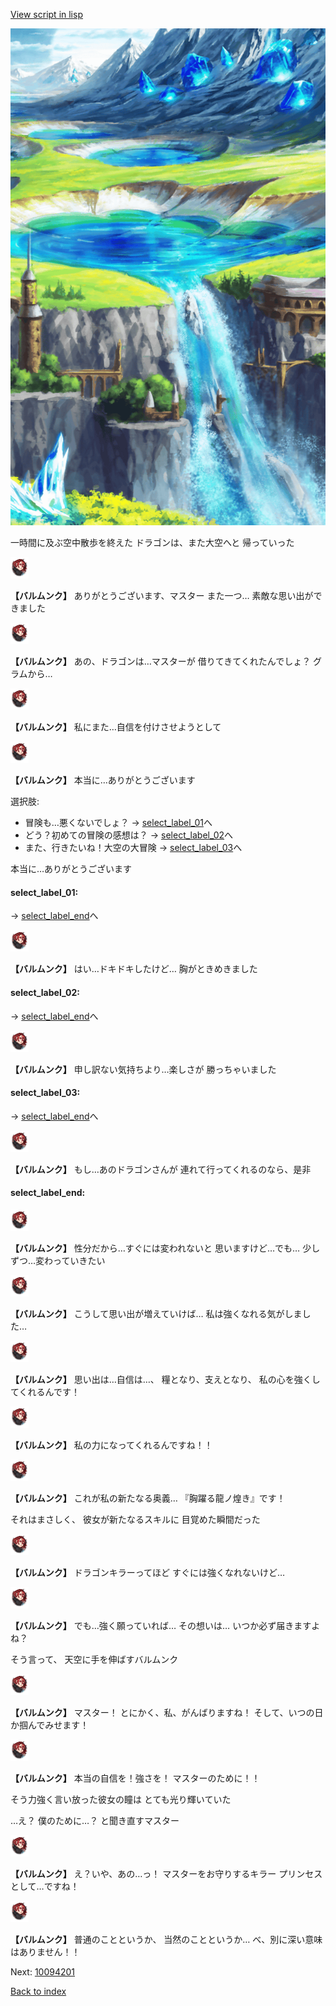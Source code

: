 [View script in lisp](../scripts/10092203.txt)

![highland.png](../images/backgrounds/highland.png)

一時間に及ぶ空中散歩を終えた
ドラゴンは、また大空へと
帰っていった

<img src="../images/units/100921.png" alt="100921.png" height="34"/>

**【バルムンク】**
ありがとうございます、マスター
また一つ…
素敵な思い出ができました

<img src="../images/units/100921.png" alt="100921.png" height="34"/>

**【バルムンク】**
あの、ドラゴンは…マスターが
借りてきてくれたんでしょ？
グラムから…

<img src="../images/units/100921.png" alt="100921.png" height="34"/>

**【バルムンク】**
私にまた…自信を付けさせようとして

<img src="../images/units/100921.png" alt="100921.png" height="34"/>

**【バルムンク】**
本当に…ありがとうございます

選択肢:
- 冒険も…悪くないでしょ？ → [select_label_01](#select_label_01)へ
- どう？初めての冒険の感想は？ → [select_label_02](#select_label_02)へ
- また、行きたいね！大空の大冒険 → [select_label_03](#select_label_03)へ

本当に…ありがとうございます

#### select_label_01:
 → [select_label_end](#select_label_end)へ

<img src="../images/units/100921.png" alt="100921.png" height="34"/>

**【バルムンク】**
はい…ドキドキしたけど…
胸がときめきました

#### select_label_02:
 → [select_label_end](#select_label_end)へ

<img src="../images/units/100921.png" alt="100921.png" height="34"/>

**【バルムンク】**
申し訳ない気持ちより…楽しさが
勝っちゃいました

#### select_label_03:
 → [select_label_end](#select_label_end)へ

<img src="../images/units/100921.png" alt="100921.png" height="34"/>

**【バルムンク】**
もし…あのドラゴンさんが
連れて行ってくれるのなら、是非

#### select_label_end:

<img src="../images/units/100921.png" alt="100921.png" height="34"/>

**【バルムンク】**
性分だから…すぐには変われないと
思いますけど…でも…
少しずつ…変わっていきたい

<img src="../images/units/100921.png" alt="100921.png" height="34"/>

**【バルムンク】**
こうして思い出が増えていけば…
私は強くなれる気がしました…

<img src="../images/units/100921.png" alt="100921.png" height="34"/>

**【バルムンク】**
思い出は…自信は…、
糧となり、支えとなり、
私の心を強くしてくれるんです！

<img src="../images/units/100921.png" alt="100921.png" height="34"/>

**【バルムンク】**
私の力になってくれるんですね！！

<img src="../images/units/100921.png" alt="100921.png" height="34"/>

**【バルムンク】**
これが私の新たなる奥義…
『胸躍る龍ノ煌き』です！

それはまさしく、
彼女が新たなるスキルに
目覚めた瞬間だった

<img src="../images/units/100921.png" alt="100921.png" height="34"/>

**【バルムンク】**
ドラゴンキラーってほど
すぐには強くなれないけど…

<img src="../images/units/100921.png" alt="100921.png" height="34"/>

**【バルムンク】**
でも…強く願っていれば…
その想いは…
いつか必ず届きますよね？

そう言って、
天空に手を伸ばすバルムンク

<img src="../images/units/100921.png" alt="100921.png" height="34"/>

**【バルムンク】**
マスター！
とにかく、私、がんばりますね！
そして、いつの日か掴んでみせます！

<img src="../images/units/100921.png" alt="100921.png" height="34"/>

**【バルムンク】**
本当の自信を！強さを！
マスターのために！！

そう力強く言い放った彼女の瞳は
とても光り輝いていた

…え？
僕のために…？
と聞き直すマスター

<img src="../images/units/100921.png" alt="100921.png" height="34"/>

**【バルムンク】**
え？いや、あの…っ！
マスターをお守りするキラー
プリンセスとして…ですね！

<img src="../images/units/100921.png" alt="100921.png" height="34"/>

**【バルムンク】**
普通のことというか、
当然のことというか…
べ、別に深い意味はありません！！

Next: [10094201](10094201.md)

[Back to index](index.md)
